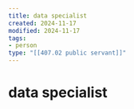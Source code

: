 ```yaml
---
title: data specialist
created: 2024-11-17
modified: 2024-11-17
tags: 
- person
type: "[[407.02 public servant]]"
---
```

# data specialist
